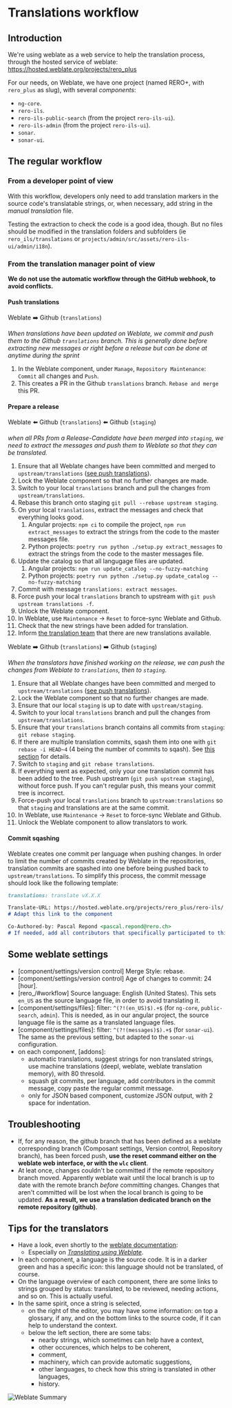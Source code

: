# Translations workflow

## Introduction

We're using weblate as a web service to help the translation process, through
the hosted service of weblate: <https://hosted.weblate.org/projects/rero_plus>

For our needs, on Weblate, we have one project (named RERO+, with `rero_plus`
as slug), with several *components*:

- `ng-core`.
- `rero-ils`.
- `rero-ils-public-search` (from the project `rero-ils-ui`).
- `rero-ils-admin` (from the project `rero-ils-ui`).
- `sonar`.
- `sonar-ui`.

## The regular workflow

### From a developer point of view

With this workflow, developers only need to add translation markers in the source code's translatable strings, or, when necessary, add string in the
*manual translation* file.

Testing the extraction to check the code is a good idea, though. But no files
should be modified in the translation folders and subfolders (ie
`rero_ils/translations` or `projects/admin/src/assets/rero-ils-ui/admin/i18n`).

### From the translation manager point of view

**We do not use the automatic workflow through the GitHub webhook, to avoid
conflicts.**

#### Push translations

Weblate :arrow_right: Github (`translations`)

*When translations have been updated on Weblate, we commit and push them to the Github `translations` branch. This is generally done before extracting new messages or right before a release but can be done at anytime during the sprint*

1. In the Weblate component, under `Manage`, `Repository Maintenance`: `Commit` all changes and `Push`.
2. This creates a PR in the Github `translations` branch. `Rebase and merge` this PR.

#### Prepare a release

Weblate :arrow_left: Github (`translations`) :arrow_left: Github (`staging`)

*when all PRs from a Release-Candidate have been merged into `staging`, we need to extract the messages and push them to Weblate so that they can be translated.*

1. Ensure that all Weblate changes have been committed and merged to `upstream/translations` ([see push translations](#push-translations)).
1. Lock the Weblate component so that no further changes are made.
1. Switch to your local `translations` branch and pull the changes from `upstream/translations`.
1. Rebase this branch onto staging `git pull --rebase upstream staging`.
1. On your local `translations`, extract the messages and check that everything looks good.
   1. Angular projects: `npm ci` to compile the project, `npm run extract_messages` to extract the strings from the code to the master messages file.
   2. Python projects: `poetry run python ./setup.py extract_messages` to extract the strings from the code to the master messages file.
1. Update the catalog so that all langugage files are updated.
   1. Angular projects: `npm run update_catalog --no-fuzzy-matching`
   2. Python projects: `poetry run python ./setup.py update_catalog --no-fuzzy-matching`
1. Commit with message `translations: extract messages`.
1. Force push your local `translations` branch to upstream with `git push upstream translations -f`.
1. Unlock the Weblate component.
1. In Weblate, use `Maintenance` -> `Reset` to force-sync Weblate and Github.
1. Check that the new strings have been added for translation.
1. Inform [the translation team](https://gitter.im/rero/reroils-translations) that there are new translations available.

Weblate :arrow_right: Github (`translations`) :arrow_right: Github (`staging`)

*When the translators have finished working on the release, we can push the changes from Weblate to `translations`, then to `staging`.*

1. Ensure that all Weblate changes have been committed and merged to `upstream/translations` ([see push translations](#push-translations)).
2. Lock the Weblate component so that no further changes are made.
3. Ensure that our local `staging` is up to date with `upstream/staging`.
4. Switch to your local `translations` branch and pull the changes from `upstream/translations`.
5. Ensure that your `translations` branch contains all commits from `staging`: `git rebase staging`.
6. If there are multiple translation commits, sqash them into one with `git rebase -i HEAD~4` (4 being the number of commits to sqash). See [this section](#commit-sqashing) for details.
7. Switch to `staging` and `git rebase translations`.
8. If everything went as expected, only your one translation commit has been added to the tree. Push upstream (`git push upstream staging`), without force push. If you can't regular push, this means your commit tree is incorrect.
9. Force-push your local `translations` branch to `upstream:translations` so that `staging` and translations are at the same commit.
10. In Weblate, use `Maintenance` -> `Reset` to force-sync Weblate and Github.
11. Unlock the Weblate component to allow translators to work.

#### Commit sqashing

Weblate creates one commit per language when pushing changes. In order to limit the number of commits created by Weblate in the repositories, translation commits are sqashed into one before being pushed back to `upstream/translations`. To simplify this process, the commit message should look like the following template:

```md
translations: translate vX.X.X

Translate-URL: https://hosted.weblate.org/projects/rero_plus/rero-ils/
# Adapt this link to the component

Co-Authored-by: Pascal Repond <pascal.repond@rero.ch>
# If needed, add all contributors that specifically participated to this particular commit (optional)
```

## Some weblate settings

- [component/settings/version control] Merge Style: rebase.
- [component/settings/version control] Age of changes to commit: 24 [hour].
- [rero_/#workflow] Source language: English (United States). This sets `en_US`
  as the source language file, in order to avoid translating it.
- [component/settings/files]: filter: `^(?!(en_US)$).+$` (for `ng-core`,
  `public-search`, `admin`). This is needed, as in our angular project, the
  source language file is the same as a translated language files.
- [component/settings/files]: filter: `^(?!(messages)$).+$` (for `sonar-ui`).
  The same as the previous setting, but adapted to the `sonar-ui`
  configuration.
- on each component, [addons]:
  - automatic translations, suggest strings for non translated strings, use
    machine translations (deepl, weblate, weblate translation memory), with
    80 thresold.
  - squash git commits, per language, add contributors in the commit message,
    copy paste the regular commit message.
  - only for JSON based component, customize JSON output, with 2 space for
      indentation.

## Troubleshooting

- If, for any reason, the github branch that has been defined as a weblate
  corresponding branch (Composant settings, Version control, Repository
  branch), has been forced push, **use the reset command either on the weblate
  web interface, or with the `wlc` client**.
- At leat once, changes couldn't be committed if the remote repository branch
  moved. Apparently weblate wait until the local branch is up to date with the
  remote branch *before* committing changes. Changes that aren't committed will
  be lost when the local branch is going to be updated. **As a result, we use a translation dedicated branch on the remote repository (github)**.

## Tips for the translators

- Have a look, even shortly to the [weblate documentation][9]:
  - Especially on [*Translating using Weblate*][10].
- In each component, a language is the source code. It is in a darker green and
  has a specific icon: this language should not be translated, of course.
- On the language overview of each component, there are some links to strings
  grouped by status: translated, to be reviewed, needing actions, and so on.
  This is actually useful.
- In the same spirit, once a string is selected,
  - on the right of the editor, you may have some information: on top a
    glossary, if any, and on the bottom links to the source code, if it can
    help to understand the context.
  - below the left section, there are some tabs:
    - nearby strings, which sometimes can help have a context,
    - other occurences, which helps to be coherent,
    - comment,
    - machinery, which can provide automatic suggestions,
    - other languages, to check how this string is translated in other
      languages,
    - history.

![Weblate Summary](intro_weblate.jpg)

[9]: https://docs.weblate.org
[10]: https://docs.weblate.org/en/latest/user/translating.html
